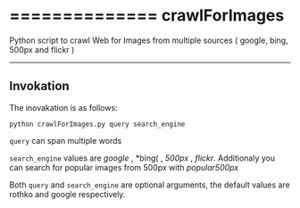 ==============
crawlForImages
==============

Python script to crawl Web for Images from multiple sources ( google, bing, 500px and flickr )

----------
Invokation
----------

The inovakation is as follows:

<pre><code>python crawlForImages.py query search_engine </code></pre>

<code>query</code> can span multiple words

<code>search_engine</code> values are *google* , *bing( , *500px* , *flickr*. Additionaly you can search for popular images from 500px with *popular500px*

Both <code>query</code> and <code>search_engine</code> are optional arguments, the default values are rothko and google respectively. 

